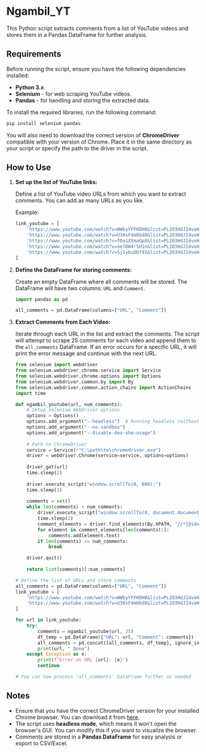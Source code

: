 
# Ngambil_YT

This Python script extracts comments from a list of YouTube videos and stores them in a Pandas DataFrame for further analysis.

## Requirements

Before running the script, ensure you have the following dependencies installed:

- **Python 3.x**
- **Selenium** - for web scraping YouTube videos.
- **Pandas** - for handling and storing the extracted data.

To install the required libraries, run the following command:

```bash
pip install selenium pandas
```

You will also need to download the correct version of **ChromeDriver** compatible with your version of Chrome. Place it in the same directory as your script or specify the path to the driver in the script.

## How to Use

1. **Set up the list of YouTube links:**

   Define a list of YouTube video URLs from which you want to extract comments. You can add as many URLs as you like.

   Example:

   ```python
   link_youtube = [
       'https://www.youtube.com/watch?v=WWbyYFPHDH8&list=PL2O3HdJI4voHNEv59SdXKRQVRZAFmwN9E&index=10',
       'https://www.youtube.com/watch?v=U30sF4m0bd0&list=PL2O3HdJI4voHNEv59SdXKRQVRZAFmwN9E&index=11',
       'https://www.youtube.com/watch?v=f0a1XXmaQp8&list=PL2O3HdJI4voHNEv59SdXKRQVRZAFmwN9E&index=12',
       'https://www.youtube.com/watch?v=oe7DW4rSH1o&list=PL2O3HdJI4voHNEv59SdXKRQVRZAFmwN9E&index=13',
       'https://www.youtube.com/watch?v=Sj1ybuDDf9I&list=PL2O3HdJI4voHNEv59SdXKRQVRZAFmwN9E&index=14'
   ]
   ```

2. **Define the DataFrame for storing comments:**

   Create an empty DataFrame where all comments will be stored. The DataFrame will have two columns: `URL` and `Comment`.

   ```python
   import pandas as pd

   all_comments = pd.DataFrame(columns=["URL", "Comment"])
   ```

3. **Extract Comments from Each Video:**

   Iterate through each URL in the list and extract the comments. The script will attempt to scrape 25 comments for each video and append them to the `all_comments` DataFrame. If an error occurs for a specific URL, it will print the error message and continue with the next URL.

   ```python
   from selenium import webdriver
   from selenium.webdriver.chrome.service import Service
   from selenium.webdriver.chrome.options import Options
   from selenium.webdriver.common.by import By
   from selenium.webdriver.common.action_chains import ActionChains
   import time

   def ngambil_youtube(url, num_comments):
       # Setup Selenium WebDriver options
       options = Options()
       options.add_argument("--headless")  # Running headless (without GUI)
       options.add_argument("--no-sandbox")
       options.add_argument("--disable-dev-shm-usage")
       
       # Path to ChromeDriver
       service = Service(r"C:\path\to\chromedriver.exe")
       driver = webdriver.Chrome(service=service, options=options)
       
       driver.get(url)
       time.sleep(2)
       
       driver.execute_script("window.scrollTo(0, 600);")
       time.sleep(3)
       
       comments = set()
       while len(comments) < num_comments:
           driver.execute_script("window.scrollTo(0, document.documentElement.scrollHeight);")
           time.sleep(2)
           comment_elements = driver.find_elements(By.XPATH, '//*[@id="content-text"]')
           for element in comment_elements[len(comments):]:
               comments.add(element.text)
           if len(comments) >= num_comments:
               break

       driver.quit()
       
       return list(comments)[:num_comments]

   # Define the list of URLs and store comments
   all_comments = pd.DataFrame(columns=["URL", "Comment"])
   link_youtube = [
       'https://www.youtube.com/watch?v=WWbyYFPHDH8&list=PL2O3HdJI4voHNEv59SdXKRQVRZAFmwN9E&index=10',
       'https://www.youtube.com/watch?v=U30sF4m0bd0&list=PL2O3HdJI4voHNEv59SdXKRQVRZAFmwN9E&index=11'
   ]

   for url in link_youtube:
       try:
           comments = ngambil_youtube(url, 25)
           df_temp = pd.DataFrame({"URL": url, "Comment": comments})
           all_comments = pd.concat([all_comments, df_temp], ignore_index=True)
           print(url, " Done")
       except Exception as e:
           print(f"Error on URL {url}: {e}")
           continue

   # You can now process 'all_comments' DataFrame further as needed
   ```

## Notes

- Ensure that you have the correct ChromeDriver version for your installed Chrome browser. You can download it from [here](https://sites.google.com/chromium.org/driver/).
- The script uses **headless mode**, which means it won't open the browser's GUI. You can modify this if you want to visualize the browser.
- Comments are stored in a **Pandas DataFrame** for easy analysis or export to CSV/Excel.

